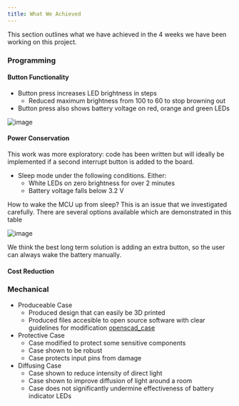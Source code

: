 ```yaml
---
title: What We Achieved
---
```

This section outlines what we have achieved in the 4 weeks we have been working on this project. 

### Programming
#### Button Functionality
- Button press increases LED brightness in steps
  - Reduced maximum brightness from 100 to 60 to stop browning out
- Button press also shows battery voltage on red, orange and green LEDs

 ![image](https://github.com/user-attachments/assets/ca544c57-47a2-442d-8706-7d09a57061c9)


#### Power Conservation
This work was more exploratory: code has been written but will ideally be implemented if a second interrupt button is added to the board. 
- Sleep mode under the following conditions. Either:
  - White LEDs on zero brightness for over 2 minutes
  - Battery voltage falls below 3.2 V

How to wake the MCU up from sleep? This is an issue that we investigated carefully. There are several options available which are demonstrated in this table 

![image](https://github.com/user-attachments/assets/9dbf2862-3740-445f-881d-b93bf5a0ae10)

We think the best long term solution is adding an extra button, so the user can always wake the battery manually. 

 
#### Cost Reduction

 ### Mechanical
- Produceable Case
  - Produced design that can easily be 3D printed
  - Produced files accesible to open source software with clear guidelines for modification [openscad_case](../../CAD/openscad_case)
- Protective Case
  - Case modified to protect some sensitive components
  - Case shown to be robust
  - Case protects input pins from damage
- Diffusing Case
  - Case shown to reduce intensity of direct light
  - Case shown to improve diffusion of light around a room
  - Case does not significantly undermine effectiveness of battery indicator LEDs





